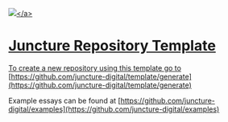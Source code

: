 <a href="https://www.juncture-digital.org"><img src="https://juncture-digital.github.io/juncture/static/images/ve-button.png"></a&gt;



# Juncture Repository Template

<param ve-iframe
src="https://archive.org/embed/DictionaryOfTheEconomicProductsOfIndia4"
fit="contain">

To create a new repository using this template go to [https://github.com/juncture-digital/template/generate](https://github.com/juncture-digital/template/generate)

Example essays can be found at [https://github.com/juncture-digital/examples](https://github.com/juncture-digital/examples)
